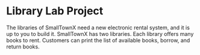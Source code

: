 # Library Lab Project
 The libraries of SmallTownX need a new electronic rental system, and it is up to you to build it. SmallTownX has two libraries. Each library offers many books to rent. Customers can print the list of available books, borrow, and return books.
